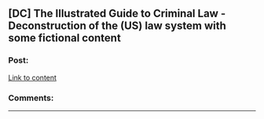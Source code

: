 ## [DC] The Illustrated Guide to Criminal Law - Deconstruction of the (US) law system with some fictional content

### Post:

[Link to content](http://lawcomic.net/guide/?page_id=5)

### Comments:

---

